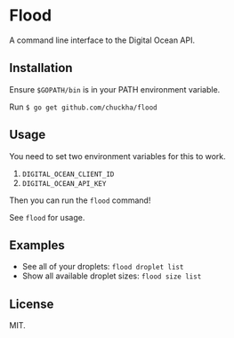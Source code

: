 # Flood

A command line interface to the Digital Ocean API.

## Installation

Ensure `$GOPATH/bin` is in your PATH environment variable.

Run `$ go get github.com/chuckha/flood`

## Usage

You need to set two environment variables for this to work.

1. `DIGITAL_OCEAN_CLIENT_ID`
2. `DIGITAL_OCEAN_API_KEY`

Then you can run the `flood` command!

See `flood` for usage.

## Examples

* See all of your droplets: `flood droplet list`
* Show all available droplet sizes: `flood size list`

## License

MIT.


